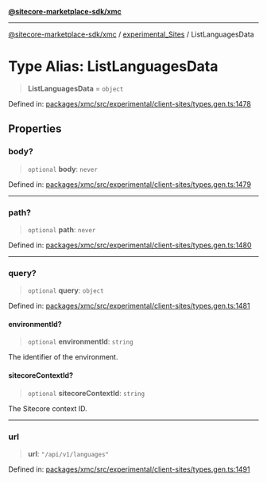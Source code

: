 [**@sitecore-marketplace-sdk/xmc**](../../../../README.md)

***

[@sitecore-marketplace-sdk/xmc](../../../../README.md) / [experimental\_Sites](../README.md) / ListLanguagesData

# Type Alias: ListLanguagesData

> **ListLanguagesData** = `object`

Defined in: [packages/xmc/src/experimental/client-sites/types.gen.ts:1478](https://github.com/Sitecore/marketplace-sdk/blob/main/packages/xmc/src/experimental/client-sites/types.gen.ts#L1478)

## Properties

### body?

> `optional` **body**: `never`

Defined in: [packages/xmc/src/experimental/client-sites/types.gen.ts:1479](https://github.com/Sitecore/marketplace-sdk/blob/main/packages/xmc/src/experimental/client-sites/types.gen.ts#L1479)

***

### path?

> `optional` **path**: `never`

Defined in: [packages/xmc/src/experimental/client-sites/types.gen.ts:1480](https://github.com/Sitecore/marketplace-sdk/blob/main/packages/xmc/src/experimental/client-sites/types.gen.ts#L1480)

***

### query?

> `optional` **query**: `object`

Defined in: [packages/xmc/src/experimental/client-sites/types.gen.ts:1481](https://github.com/Sitecore/marketplace-sdk/blob/main/packages/xmc/src/experimental/client-sites/types.gen.ts#L1481)

#### environmentId?

> `optional` **environmentId**: `string`

The identifier of the environment.

#### sitecoreContextId?

> `optional` **sitecoreContextId**: `string`

The Sitecore context ID.

***

### url

> **url**: `"/api/v1/languages"`

Defined in: [packages/xmc/src/experimental/client-sites/types.gen.ts:1491](https://github.com/Sitecore/marketplace-sdk/blob/main/packages/xmc/src/experimental/client-sites/types.gen.ts#L1491)

